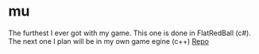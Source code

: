 # mu
The furthest I ever got with my game. This one is done in FlatRedBall (c#). The next one I plan will be in my own game egine (c++) [Repo](viva2)
